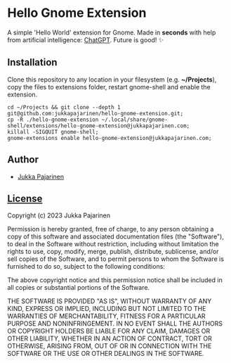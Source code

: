 # Hello Gnome Extension

A simple 'Hello World' extension for Gnome. Made in **seconds** with help from artificial intelligence: [ChatGPT](https://openai.com/blog/chatgpt/). Future is good! ✨

## Installation

Clone this repository to any location in your filesystem (e.g. **~/Projects**), copy the files to extensions folder, restart gnome-shell and enable the extension.

```
cd ~/Projects && git clone --depth 1 git@github.com:jukkapajarinen/hello-gnome-extension.git;
cp -R ./hello-gnome-extension ~/.local/share/gnome-shell/extensions/hello-gnome-extension@jukkapajarinen.com;
killall -SIGQUIT gnome-shell;
gnome-extensions enable hello-gnome-extension@jukkapajarinen.com;
```

## Author

- [Jukka Pajarinen](https://www.jukkapajarinen.com)

## [License](LICENSE.md)

Copyright (c) 2023 Jukka Pajarinen

Permission is hereby granted, free of charge, to any person obtaining a copy of this software and associated documentation files (the "Software"), to deal in the Software without restriction, including without limitation the rights to use, copy, modify, merge, publish, distribute, sublicense, and/or sell copies of the Software, and to permit persons to whom the Software is furnished to do so, subject to the following conditions:

The above copyright notice and this permission notice shall be included in all copies or substantial portions of the Software.

THE SOFTWARE IS PROVIDED "AS IS", WITHOUT WARRANTY OF ANY KIND, EXPRESS OR IMPLIED, INCLUDING BUT NOT LIMITED TO THE WARRANTIES OF MERCHANTABILITY, FITNESS FOR A PARTICULAR PURPOSE AND NONINFRINGEMENT. IN NO EVENT SHALL THE AUTHORS OR COPYRIGHT HOLDERS BE LIABLE FOR ANY CLAIM, DAMAGES OR OTHER LIABILITY, WHETHER IN AN ACTION OF CONTRACT, TORT OR OTHERWISE, ARISING FROM, OUT OF OR IN CONNECTION WITH THE SOFTWARE OR THE USE OR OTHER DEALINGS IN THE SOFTWARE.